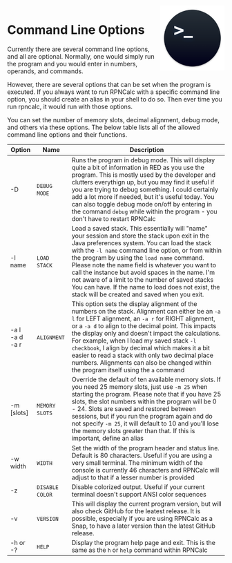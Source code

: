<img align="right" width="150" src="../Images/CmdLine.png">

# Command Line Options

Currently there are several command line options, and all are optional.  Normally, one would simply run the program and you would enter in numbers, operands, and commands.

However, there are several options that can be set when the program is executed.  If you always want to run RPNCalc with a specific command line option, you should create an alias in your shell to do so.  Then ever time you run rpncalc, it would run with those options.

You can set the number of memory slots, decimal alignment, debug mode, and others via these options.  The below table lists all of the allowed command line options and their functions.

|Option|Name|Description|
|------|----|-----------|
|-D | `DEBUG MODE`| Runs the program in debug mode.  This will display quite a bit of information in RED as you use the program.  This is mostly used by the developer and clutters everythign up, but you may find it useful if you are trying to debug something.  I could certainly add a lot more if needed, but it's useful today.  You can also toggle debug mode on/off by entering in the command `debug` while within the program - you don't have to restart RPNCalc|
|-l name |`LOAD STACK`| Load a saved stack.  This essentially will "name" your session and store the stack upon exit in the Java preferences system.  You can load the stack with the `-l name` command line option, or from within the program by using the `load name` command.  Please note the name field is whatever you want to call the instance but avoid spaces in the name.  I'm not aware of a limit to the number of saved stacks You can have.  If the name to load does not exist, the stack will be created and saved when you exit.|
|-a l <br> -a d <br> -a r | `ALIGNMENT`| This option sets the display alignment of the numbers on the stack. Alignment can either be an `-a l` for LEFT alignment, an `-a r` for RIGHT alignment, or a `-a d` to align to the decimal point.  This impacts the display only and doesn't impact the calculations.  For example, when I load my saved stack `-l checkbook`, I align by decimal which makes it a bit easier to read a stack with only two decimal place numbers.  Alignments can also be changed within the program itself using the `a` command|
|-m [slots]| `MEMORY SLOTS`| Override the default of ten available memory slots.  If you need 25 memory slots, just use `-m 25` when starting the program.  Please note that if you have 25 slots, the slot numbers within the program will be 0 - 24.  Slots are saved and restored between sessions, but if you run the program again and do not specify `-m 25`, it will default to 10 and you'll lose the memory slots greater than that.  If this is important, define an alias|
|-w width| `WIDTH`| Set the width of the program header and status line.  Default is 80 characters. Useful if you are using a very small terminal.  The minimum width of the console is currently 46 characters and RPNCalc will adjust to that if a lesser number is provided|
|-z| `DISABLE COLOR`| Disable colorized output.  Useful if your current terminal doesn't support ANSI color sequences|
|-v| `VERSION`| This will display the current program version, but will also check GitHub for the leatest release.  It is possible, especially if you are using RPNCalc as a Snap, to have a later version than the latest GitHub release.|
|-h or -?| `HELP`| Display the program help page and exit.  This is the same as the `h` or `help` command within RPNCalc|